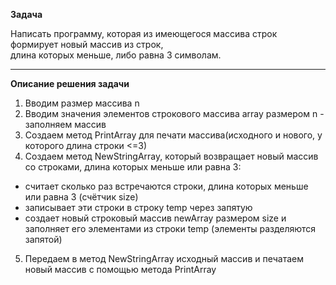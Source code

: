 **Задача**

Написать программу, которая из имеющегося массива строк формирует новый массив из строк,    
длина которых меньше, либо равна 3 символам.

---
**Описание решения задачи**   
1. Вводим размер массива n
2. Вводим значения элементов строкового массива array размером n - заполняем массив
3. Создаем метод PrintArray для печати массива(исходного и нового, у которого длина строки <=3)
4. Создаем метод NewStringArray, который возвращает новый массив со строками, длина которых меньше или равна 3:
 - считает сколько раз встречаются строки, длина которых меньше или равна 3 (счётчик size)
 - записывает эти строки в строку temp через запятую
 - создает новый строковый массив newArray размером size и заполняет его элементами из строки temp
(элементы разделяются запятой)
5. Передаем в метод NewStringArray исходный массив и печатаем новый массив с помощью метода PrintArray
